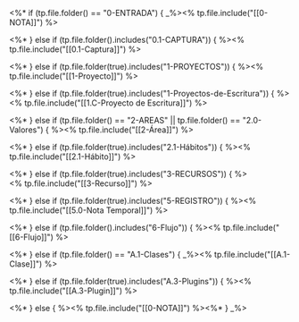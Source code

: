 <%* if (tp.file.folder() == "0-ENTRADA") { _%><% tp.file.include("[[0-NOTA]]") %>

<%* } else if (tp.file.folder().includes("0.1-CAPTURA")) { %><% tp.file.include("[[0.1-Captura]]") %>

<%* } else if (tp.file.folder(true).includes("1-PROYECTOS")) { %><% tp.file.include("[[1-Proyecto]]") %>

<%* } else if (tp.file.folder(true).includes("1-Proyectos-de-Escritura")) { %><% tp.file.include("[[1.C-Proyecto de Escritura]]") %>

<%* } else if (tp.file.folder() == "2-AREAS" || tp.file.folder() == "2.0-Valores") { %><% tp.file.include("[[2-Área]]") %>

<%* } else if (tp.file.folder(true).includes("2.1-Hábitos")) { %><% tp.file.include("[[2.1-Hábito]]") %>

<%* } else if (tp.file.folder(true).includes("3-RECURSOS")) { %>  
<% tp.file.include("[[3-Recurso]]") %>

<%* } else if (tp.file.folder(true).includes("5-REGISTRO")) { %><% tp.file.include("[[5.0-Nota Temporal]]") %>

<%* } else if (tp.file.folder().includes("6-Flujo")) { %><% tp.file.include("[[6-Flujo]]") %>

<%* } else if (tp.file.folder() == "A.1-Clases") { _%><% tp.file.include("[[A.1-Clase]]") %>

<%* } else if (tp.file.folder(true).includes("A.3-Plugins")) { %><% tp.file.include("[[A.3-Plugin]]") %>

<%* } else { %><% tp.file.include("[[0-NOTA]]") %><%* } _%>

